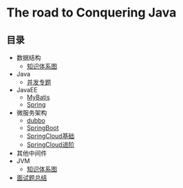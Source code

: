 #  The road to Conquering Java   <!-- {docsify-ignore-all} -->

## 目录
* 数据结构
  - [知识体系图](https://www.processon.com/mindmap/609aa0125653bb1477477992)
* Java
  - [并发专题](java/concurrency.md)
* JavaEE
  - [MyBatis](javaee/mybatis.md)
  - [Spring](javaee/spring.md)
* 微服务架构
  - [dubbo](micro/dubbo/dubbo.md)
  - [SpringBoot](micro/springboot/spring-boot.md)
  - [SpringCloud基础](micro/springcloud/spring-cloud.md)
  - [SpringCloud进阶](micro/springcloud/spring-cloud-advanced.md)
* 其他中间件
* JVM 
  - [知识体系图](https://www.processon.com/mindmap/606de1026376893ece7b1d43)
* [面试题总结](https://www.processon.com/mindmap/6069d0781e08534321fa9017)